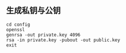 ## 生成私钥与公钥

```
cd config
openssl
genrsa -out private.key 4096
rsa -in private.key -pubout -out public.key
exit
```
